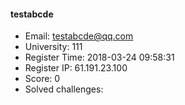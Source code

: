 #### testabcde  

* Email: testabcde@qq.com  
* University: 111  
* Register Time: 2018-03-24 09:58:31  
* Register IP: 61.191.23.100  
* Score: 0  
* Solved challenges: 
